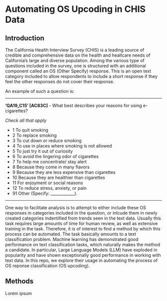 # Automating OS Upcoding in CHIS Data

## Introduction

The California Health Interview Survey (CHIS) is a leading source of credible and comprehensive data on the health and healtcare needs of California’s large and 
diverse population. Among the various type of questions included in the survey, one is structured with an additional 
component called an OS (Other Specify) response. This is an open text category included to allow respondents to include a short response if they feel the other 
responses do not cover their response. 

An example of such a question is: 

---

**‘QA19_C15’ [AC83C]** - What best describes your reasons for using 
e-cigarettes?

*Check all that apply*

- 1 To quit smoking
- 2 To replace smoking
- 3 To cut down or reduce smoking
- 4 To use in places where smoking is not allowed
- 5 To just try it out of curiosity
- 6 To avoid the lingering odor of cigarettes
- 7 To help me concentrate/ stay alert
- 8 Because they come in many flavors
- 9 Because they are less expensive than cigarettes
- 10 Because they are healthier than cigarettes
- 11 For enjoyment or social reasons
- 12 To reduce stress, anxiety, or pain
- 91 Other (Specify: ____________).

---

One way to facilitate analysis is to attempt to either include these OS responses in categories included in the question, or inlcude them in newly created categories 
indentified from trends seen in the text data. Usually this task requires large amounts of time for human review, as well as extensive training in the task. 
Therefore, it is of interest to find a method by which this process can be automated. The task basically amounts to a text classification problem. Machine learning 
has demonstrated good performance on text classification tasks, which naturally makes the method a candidate. In particular, Large Language Models 
(LLM) have exploded in popularity and have shown exceptionally good performance in working with text data. In this repo, we explore their usage in automating the 
process of OS reponse classification (OS upcoding). 

## Methods

Lorem ipsum
